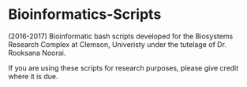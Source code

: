 # Bioinformatics-Scripts

(2016-2017) Bioinformatic bash scripts developed for the Biosystems Research Complex at Clemson, Univeristy under the tutelage of Dr. Rooksana Noorai.

If you are using these scripts for research purposes, please give credit where it is due. 
